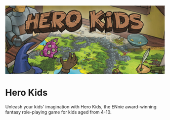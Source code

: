 ![Hero Kids Game System Encounter+](images/banner.jpg)

# Hero Kids
Unleash your kids' imagination with Hero Kids, the ENnie award-winning fantasy role-playing game for kids aged from 4-10.
